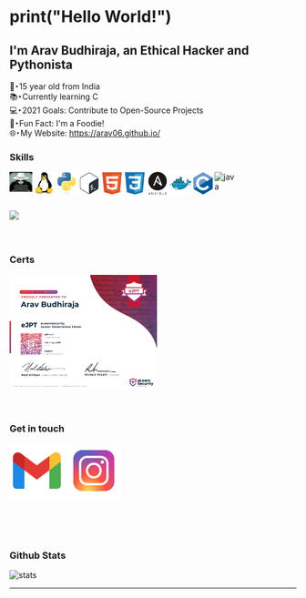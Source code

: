 
# print("Hello World!")
## I'm Arav Budhiraja, an Ethical Hacker and Pythonista

👦‣15 year old from India  
📚‣Currently learning C  
💻‣2021 Goals: Contribute to Open-Source Projects  
🍟‣Fun Fact: I'm a Foodie!  
🌐‣My Website: https://arav06.github.io/
<br />
### Skills
[<img align="left" alt="whitehat" width="40px" src="icons/whitehat.jpg" />][a]
[<img align="left" alt="linux" width="40px" src="icons/linux.svg" />][a]
[<img align="left" alt="python" width="40px" src="icons/python.svg" />][a]
[<img align="left" alt="bash" width="40px" src="icons/bash.svg" />][a]
[<img align="left" alt="html" width="40px" src="icons/html.svg" />][a]
[<img align="left" alt="css" width="40px" src="icons/css.svg" />][a]
[<img align="left" alt="ansible" width="40px" src="icons/ans.png" />][a]
[<img align="left" alt="docker" width="40px" src="icons/docker.svg" />][a]
[<img align="left" alt="c" width="40px" src="icons/c.svg" />][a]
[<img align="left" alt="java" width="40px" src="https://img.icons8.com/plasticine/2x/bash.png" />][a]

<br />
<br />
<br />
<br />
<img height="150em" src="https://github-readme-stats.vercel.app/api/top-langs/?username=arav06&exclude_repo=KNN-Image-Classification&show_icons=true&hide_border=true&layout=compact&langs_count=10"/>

<br />
<br />
<br />

### Certs

<img height="200em" src="icons/ejpt.jpg"/>
<br />
<br />
<br />

### Get in touch

<a href="mailto:aravbudhiraja2@gmail.com"><img src="icons/mail.png" ></a>
<a href="https://instagram.com/arav.06"><img src="icons/ig.png" ></a>

<br />
<br />
<br />

### Github Stats
<img alt="stats" src="https://github-readme-stats.vercel.app/api?username=arav06&show_icons=true&hide_border=true" />

***
[a]:#
 
 
 
